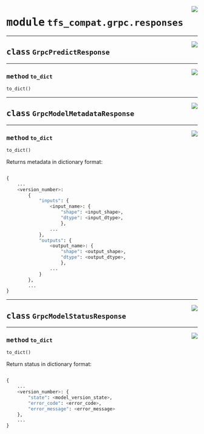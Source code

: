 <!-- markdownlint-disable -->

<a href="../../../../client/python/lib/ovmsclient/tfs_compat/grpc/responses.py#L0"><img align="right" style="float:right;" src="https://img.shields.io/badge/-source-cccccc?style=flat-square"></a>

# <kbd>module</kbd> `tfs_compat.grpc.responses`

---

<a href="../../../../client/python/lib/ovmsclient/tfs_compat/grpc/responses.py#L24"><img align="right" style="float:right;" src="https://img.shields.io/badge/-source-cccccc?style=flat-square"></a>

## <kbd>class</kbd> `GrpcPredictResponse`

---

<a href="../../../../client/python/lib/ovmsclient/tfs_compat/grpc/responses.py#L25"><img align="right" style="float:right;" src="https://img.shields.io/badge/-source-cccccc?style=flat-square"></a>

### <kbd>method</kbd> `to_dict`

```python
to_dict()
```






---

<a href="../../../../client/python/lib/ovmsclient/tfs_compat/grpc/responses.py#L33"><img align="right" style="float:right;" src="https://img.shields.io/badge/-source-cccccc?style=flat-square"></a>

## <kbd>class</kbd> `GrpcModelMetadataResponse`







---

<a href="../../../../client/python/lib/ovmsclient/tfs_compat/grpc/responses.py#L35"><img align="right" style="float:right;" src="https://img.shields.io/badge/-source-cccccc?style=flat-square"></a>

### <kbd>method</kbd> `to_dict`

```python
to_dict()
```
Returns metadata in dictionary format: 

``` python

{
    ...          
    <version_number>: 
        {
            "inputs": {
                <input_name>: {
                    "shape": <input_shape>,
                    "dtype": <input_dtype>,
                    },                      
                ...              
            },           
            "outputs": {
                <output_name>: {
                    "shape": <output_shape>,
                    "dtype": <output_dtype>,
                    },
                ...              
            }
        },          
        ...      
} 

```
---

<a href="../../../../client/python/lib/ovmsclient/tfs_compat/grpc/responses.py#L66"><img align="right" style="float:right;" src="https://img.shields.io/badge/-source-cccccc?style=flat-square"></a>

## <kbd>class</kbd> `GrpcModelStatusResponse`







---

<a href="../../../../client/python/lib/ovmsclient/tfs_compat/grpc/responses.py#L68"><img align="right" style="float:right;" src="https://img.shields.io/badge/-source-cccccc?style=flat-square"></a>

### <kbd>method</kbd> `to_dict`

```python
to_dict()
```


Return status in dictionary format:

```python

{
    ...
    <version_number>: {
        "state": <model_version_state>, 
        "error_code": <error_code>, 
        "error_message": <error_message>
    },          
    ...      
} 
```
